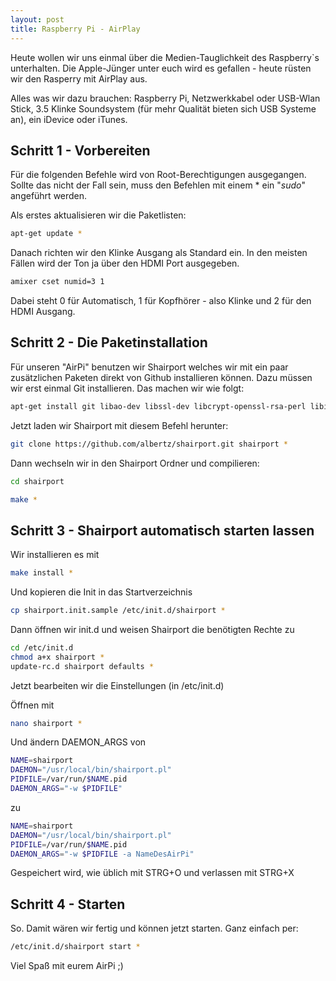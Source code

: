 ```yaml
---
layout: post
title: Raspberry Pi - AirPlay
---
```

Heute wollen wir uns einmal über die Medien-Tauglichkeit des Raspberry`s unterhalten. Die Apple-Jünger unter euch wird es gefallen - heute rüsten wir den Rasperry mit AirPlay aus.

Alles was wir dazu brauchen: Raspberry Pi, Netzwerkkabel oder USB-Wlan Stick, 3.5 Klinke Soundsystem (für mehr Qualität bieten sich USB Systeme an), ein iDevice oder iTunes.

## Schritt 1 - Vorbereiten

Für die folgenden Befehle wird von Root-Berechtigungen ausgegangen. Sollte das nicht der Fall sein, muss den Befehlen mit einem * ein "_sudo_" angeführt werden.

Als erstes aktualisieren wir die Paketlisten:

```bash
apt-get update *
```

Danach richten wir den Klinke Ausgang als Standard ein. In den meisten Fällen wird der Ton ja über den HDMI Port ausgegeben.

```bash
amixer cset numid=3 1
```

Dabei steht 0 für Automatisch, 1 für Kopfhörer - also Klinke und 2 für den HDMI Ausgang.

## Schritt 2 - Die Paketinstallation

Für unseren "AirPi" benutzen wir Shairport welches wir mit ein paar zusätzlichen Paketen direkt von Github installieren können. Dazu müssen wir erst einmal Git installieren. Das machen wir wie folgt:

```bash
apt-get install git libao-dev libssl-dev libcrypt-openssl-rsa-perl libio-socket-inet6-perl libwww-perl avahi-utils *
```

Jetzt laden wir Shairport mit diesem Befehl herunter:

```bash
git clone https://github.com/albertz/shairport.git shairport *
```

Dann wechseln wir in den Shairport Ordner und compilieren:

```bash
cd shairport
```

```bash
make *
```

## Schritt 3 - Shairport automatisch starten lassen

Wir installieren es mit

```bash
make install *
```

Und kopieren die Init in das Startverzeichnis

```bash
cp shairport.init.sample /etc/init.d/shairport *
```

Dann öffnen wir init.d und weisen Shairport die benötigten Rechte zu

```bash
cd /etc/init.d
chmod a+x shairport *
update-rc.d shairport defaults *
```

Jetzt bearbeiten wir die Einstellungen (in /etc/init.d)

Öffnen mit

```bash
nano shairport *
```

Und ändern DAEMON_ARGS von

```bash
NAME=shairport
DAEMON="/usr/local/bin/shairport.pl"
PIDFILE=/var/run/$NAME.pid
DAEMON_ARGS="-w $PIDFILE"
```

zu

```bash
NAME=shairport
DAEMON="/usr/local/bin/shairport.pl"
PIDFILE=/var/run/$NAME.pid
DAEMON_ARGS="-w $PIDFILE -a NameDesAirPi"
```

Gespeichert wird, wie üblich mit STRG+O und verlassen mit STRG+X

## Schritt 4 - Starten

So. Damit wären wir fertig und können jetzt starten. Ganz einfach per:

```bash
/etc/init.d/shairport start *
```

Viel Spaß mit eurem AirPi ;)
